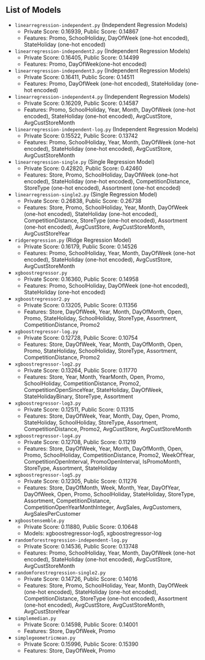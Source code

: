 ## List of Models

- `linearregression-independent.py` (Independent Regression Models)
    - Private Score: 0.16939, Public Score: 0.14867
    - Features: Promo, SchoolHoliday, DayOfWeek (one-hot encoded), StateHoliday (one-hot encoded)
- `linearregression-independent2.py` (Independent Regression Models)
    - Private Score: 0.16405, Public Score: 0.14499
    - Features: Promo, DayOfWeek(one-hot encoded)
- `linearregression-independent3.py` (Independent Regression Models)
    - Private Score: 0.16411, Public Score: 0.14511
    - Features: Promo, DayOfWeek (one-hot encoded), StateHoliday (one-hot encoded)
- `linearregression-independent4.py` (Independent Regression Models)
    - Private Score: 0.16209, Public Score: 0.14587
    - Features: Promo, SchoolHoliday, Year, Month, DayOfWeek (one-hot encoded), StateHoliday (one-hot encoded), AvgCustStore, AvgCustStoreMonth
- `linearregression-independent-log.py` (Independent Regression Models)
    - Private Score: 0.15522, Public Score: 0.13742
    - Features: Promo, SchoolHoliday, Year, Month, DayOfWeek (one-hot encoded), StateHoliday (one-hot encoded), AvgCustStore, AvgCustStoreMonth
- `linearregression-single.py` (Single Regression Model)
    - Private Score: 0.42820, Public Score: 0.42460
    - Features: Store, Promo, SchoolHoliday, DayOfWeek (one-hot encoded), StateHoliday (one-hot encoded), CompetitionDistance, StoreType (one-hot encoded), Assortment (one-hot encoded)
- `linearregression-single2.py` (Single Regression Model)
    - Private Score: 0.26838, Public Score: 0.26738
    - Features: Store, Promo, SchoolHoliday, Year, Month, DayOfWeek (one-hot encoded), StateHoliday (one-hot encoded), CompetitionDistance, StoreType (one-hot encoded), Assortment (one-hot encoded), AvgCustStore, AvgCustStoreMonth, AvgCustStoreYear
- `ridgeregression.py` (Ridge Regression Model)
    - Private Score: 0.16179, Public Score: 0.14526
    - Features: Promo, SchoolHoliday, Year, Month, DayOfWeek (one-hot encoded), StateHoliday (one-hot encoded), AvgCustStore, AvgCustStoreMonth
- `xgboostregressor.py`
    - Private Score: 0.16360, Public Score: 0.14958
    - Features: Promo, SchoolHoliday, DayOfWeek (one-hot encoded), StateHoliday (one-hot encoded)
- `xgboostregressor2.py`
    - Private Score: 0.13205, Public Score: 0.11356
    - Features: Store, DayOfWeek, Year, Month, DayOfMonth, Open, Promo, StateHoliday, SchoolHoliday, StoreType, Assortment, CompetitionDistance, Promo2
- `xgboostregressor-log.py`
    - Private Score: 0.12728, Public Score: 0.10754
    - Features: Store, DayOfWeek, Year, Month, DayOfMonth, Open, Promo, StateHoliday, SchoolHoliday, StoreType, Assortment, CompetitionDistance, Promo2
- `xgboostregressor-log2.py`
    - Private Score: 0.13264, Public Score: 0.11770
    - Features: Store, Year, Month, YearMonth, Open, Promo, SchoolHoliday, CompetitionDistance, Promo2, CompetitionOpenSinceYear, StateHoliday, DayOfWeek, StateHolidayBinary, StoreType, Assortment
- `xgboostregressor-log3.py`
    - Private Score: 0.12511, Public Score: 0.11315
    - Features: Store, DayOfWeek, Year, Month, Day, Open, Promo, StateHoliday, SchoolHoliday, StoreType, Assortment, CompetitionDistance, Promo2, AvgCustStore, AvgCustStoreMonth
- `xgboostregressor-log4.py`
    - Private Score: 0.12708, Public Score: 0.11219
    - Features: Store, DayOfWeek, Year, Month, DayOfMonth, Open, Promo, SchoolHoliday, CompetitionDistance, Promo2, WeekOfYear, CompetitionOpenInterval, PromoOpenInterval, IsPromoMonth, StoreType, Assortment, StateHoliday
- `xgboostregressor-log5.py`
    - Private Score: 0.12305, Public Score: 0.11276
    - Features: Store, DayOfMonth, Week, Month, Year, DayOfYear, DayOfWeek, Open, Promo, SchoolHoliday, StateHoliday, StoreType, Assortment, CompetitionDistance, CompetitionOpenYearMonthInteger, AvgSales, AvgCustomers, AvgSalesPerCustomer
- `xgboostensemble.py`
    - Private Score: 0.11880, Public Score: 0.10648
    - Models: xgboostregressor-log5, xgboostregressor-log
- `randomforestregression-independent-log.py`
    - Private Score: 0.14536, Public Score: 0.13748
    - Features: Promo, SchoolHoliday, Year, Month, DayOfWeek (one-hot encoded), StateHoliday (one-hot encoded), AvgCustStore, AvgCustStoreMonth
- `randomforestregression-single2.py`
    - Private Score: 0.14726, Public Score: 0.14016
    - Features: Store, Promo, SchoolHoliday, Year, Month, DayOfWeek (one-hot encoded), StateHoliday (one-hot encoded), CompetitionDistance, StoreType (one-hot encoded), Assortment (one-hot encoded), AvgCustStore, AvgCustStoreMonth, AvgCustStoreYear
- `simplemedian.py`
    - Private Score: 0.14598, Public Score: 0.14001
    - Features: Store, DayOfWeek, Promo
- `simplegeometricmean.py`
    - Private Score: 0.15996, Public Score: 0.15390
    - Features: Store, DayOfWeek, Promo
